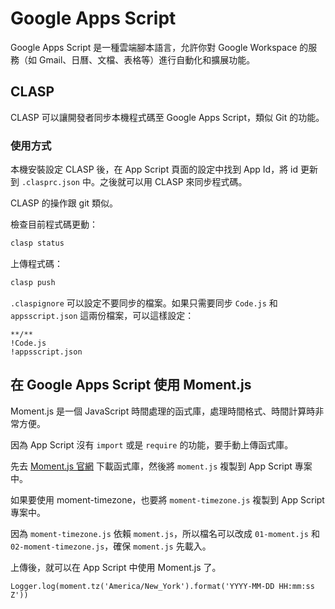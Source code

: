 # Google Apps Script

Google Apps Script 是一種雲端腳本語言，允許你對 Google Workspace 的服務（如 Gmail、日曆、文檔、表格等）進行自動化和擴展功能。


## CLASP

CLASP 可以讓開發者同步本機程式碼至 Google Apps Script，類似 Git 的功能。

### 使用方式

本機安裝設定 CLASP 後，在 App Script 頁面的設定中找到 App Id，將 id 更新到 `.clasprc.json` 中。之後就可以用 CLASP 來同步程式碼。

CLASP 的操作跟 git 類似。

檢查目前程式碼更動：

```bash
clasp status
```

上傳程式碼：

```bash
clasp push
```

`.claspignore` 可以設定不要同步的檔案。如果只需要同步 `Code.js` 和 `appsscript.json` 這兩份檔案，可以這樣設定：

```
**/**
!Code.js
!appsscript.json
```

## 在 Google Apps Script 使用 Moment.js

Moment.js 是一個 JavaScript 時間處理的函式庫，處理時間格式、時間計算時非常方便。

因為 App Script 沒有 `import` 或是 `require` 的功能，要手動上傳函式庫。

先去 [Moment.js 官網](https://momentjs.com/) 下載函式庫，然後將 `moment.js` 複製到 App Script 專案中。

如果要使用 moment-timezone，也要將 `moment-timezone.js` 複製到 App Script 專案中。

因為 `moment-timezone.js` 依賴 `moment.js`，所以檔名可以改成 `01-moment.js` 和 `02-moment-timezone.js`，確保 `moment.js` 先載入。

上傳後，就可以在 App Script 中使用 Moment.js 了。

```
Logger.log(moment.tz('America/New_York').format('YYYY-MM-DD HH:mm:ss Z'))
```
